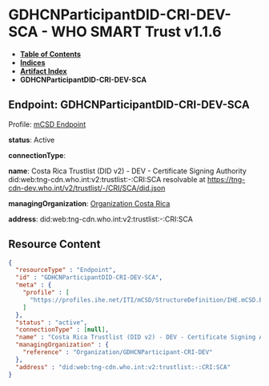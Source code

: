 # GDHCNParticipantDID-CRI-DEV-SCA - WHO SMART Trust v1.1.6

* [**Table of Contents**](toc.md)
* [**Indices**](indices.md)
* [**Artifact Index**](artifacts.md)
* **GDHCNParticipantDID-CRI-DEV-SCA**

## Endpoint: GDHCNParticipantDID-CRI-DEV-SCA

Profile: [mCSD Endpoint](https://profiles.ihe.net/ITI/mCSD/4.0.0/StructureDefinition-IHE.mCSD.Endpoint.html)

**status**: Active

**connectionType**: 

**name**: Costa Rica Trustlist (DID v2) - DEV - Certificate Signing Authority did:web:tng-cdn.who.int:v2:trustlist:-:CRI:SCA resolvable at https://tng-cdn-dev.who.int/v2/trustlist/-/CRI/SCA/did.json

**managingOrganization**: [Organization Costa Rica](Organization-GDHCNParticipant-CRI-DEV.md)

**address**: did:web:tng-cdn.who.int:v2:trustlist:-:CRI:SCA



## Resource Content

```json
{
  "resourceType" : "Endpoint",
  "id" : "GDHCNParticipantDID-CRI-DEV-SCA",
  "meta" : {
    "profile" : [
      "https://profiles.ihe.net/ITI/mCSD/StructureDefinition/IHE.mCSD.Endpoint"
    ]
  },
  "status" : "active",
  "connectionType" : [null],
  "name" : "Costa Rica Trustlist (DID v2) - DEV - Certificate Signing Authority\ndid:web:tng-cdn.who.int:v2:trustlist:-:CRI:SCA\nresolvable at https://tng-cdn-dev.who.int/v2/trustlist/-/CRI/SCA/did.json",
  "managingOrganization" : {
    "reference" : "Organization/GDHCNParticipant-CRI-DEV"
  },
  "address" : "did:web:tng-cdn.who.int:v2:trustlist:-:CRI:SCA"
}

```
